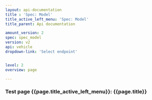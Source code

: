```yaml
---
layout: api-documentation
title : 'Spec: Model'
title_active_left_menu: 'Spec: Model'
title_parent: Api documentation

amount_version: 2
spec: spec_model
version: v2
api: vehicle
dropdown-link: 'Select endpoint'


level: 2
overview: page

---
```



### Test page {{page.title_active_left_menu}}: {{page.title}}


